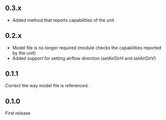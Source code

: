 ## 0.3.x

* Added method that reports capabilities of the unit

## 0.2.x

* Model file is no longer required (module checks the capabilities reported by the unit)
* Added support for setting airflow direction (setAirDirH and setAirDirV)

## 0.1.1

Correct the way model file is referenced.

## 0.1.0

First release
